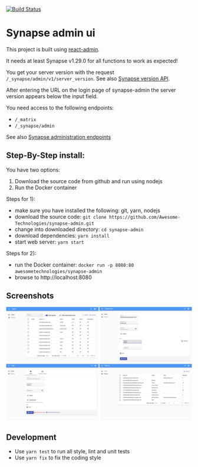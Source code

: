 [![Build Status](https://travis-ci.org/Awesome-Technologies/synapse-admin.svg?branch=master)](https://travis-ci.org/Awesome-Technologies/synapse-admin)

# Synapse admin ui

This project is built using [react-admin](https://marmelab.com/react-admin/).

It needs at least Synapse v1.29.0 for all functions to work as expected!

You get your server version with the request `/_synapse/admin/v1/server_version`.
See also [Synapse version API](https://github.com/matrix-org/synapse/blob/develop/docs/admin_api/version_api.rst).

After entering the URL on the login page of synapse-admin the server version appears below the input field.

You need access to the following endpoints:

- `/_matrix`
- `/_synapse/admin`

See also [Synapse administration endpoints](https://github.com/matrix-org/synapse/blob/develop/docs/reverse_proxy.md#synapse-administration-endpoints)

## Step-By-Step install:

You have two options:

1.  Download the source code from github and run using nodejs
2.  Run the Docker container

Steps for 1):

- make sure you have installed the following: git, yarn, nodejs
- download the source code: `git clone https://github.com/Awesome-Technologies/synapse-admin.git`
- change into downloaded directory: `cd synapse-admin`
- download dependencies: `yarn install`
- start web server: `yarn start`

Steps for 2):

- run the Docker container: `docker run -p 8080:80 awesometechnologies/synapse-admin`
- browse to http://localhost:8080

## Screenshots

![Screenshots](./screenshots.jpg)

## Development

- Use `yarn test` to run all style, lint and unit tests
- Use `yarn fix` to fix the coding style

